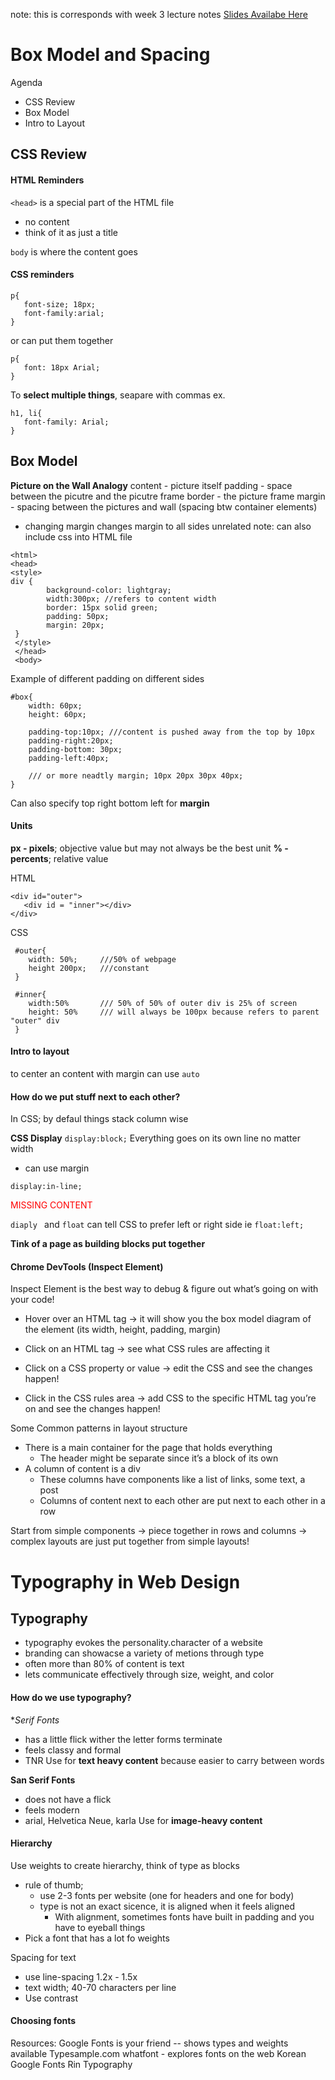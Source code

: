 note: this is corresponds with week 3 lecture notes
[Slides Availabe Here](https://docs.google.com/presentation/d/1Bnh9YsU_qQP-sAK9_ZlJgRz8BdzUpy4HUYzljBaUR_Q/edit?usp=sharing)
# Box Model and Spacing

Agenda
- CSS Review
- Box Model
- Intro to Layout

## CSS Review
#### HTML Reminders
```<head>``` is a special part of the HTML file
- no content
- think of it as just a title

 ```body``` is where the content goes

#### CSS reminders

 
 ```
 p{
    font-size; 18px;
    font-family:arial;
 }
 ```

 or can put them together
 ```
 p{
    font: 18px Arial;
 }
 ``````
 To **select multiple things**, seapare with commas ex.
 ```
 h1, li{
    font-family: Arial;
 }
 ```
## Box Model

**Picture on the Wall Analogy**
content - picture itself
padding - space between the picutre and the picutre frame
border - the picture frame
margin - spacing between the pictures and wall (spacing btw container elements)

* changing margin changes margin to all sides
unrelated note: can also include css into HTML file
~~~
<html>
<head>
<style>
div {
        background-color: lightgray;
        width:300px; //refers to content width
        border: 15px solid green;
        padding: 50px;
        margin: 20px;
 }
 </style>
 </head>
 <body>
 ~~~

Example of different padding on different sides
~~~
#box{
    width: 60px;
    height: 60px;

    padding-top:10px; ///content is pushed away from the top by 10px
    padding-right:20px;
    padding-bottom: 30px;
    padding-left:40px;

    /// or more neadtly margin; 10px 20px 30px 40px;
}
~~~

Can also specify top right bottom left for **margin**

#### Units
**px - pixels**; objective value but may not always be the best unit
**% -percents**; relative value
 
 HTML 
 ~~~
 <div id="outer">
    <div id = "inner"></div>
</div>
 ~~~
 CSS
~~~
 #outer{
    width: 50%;     ///50% of webpage
    height 200px;   ///constant
 }

 #inner{
    width:50%       /// 50% of 50% of outer div is 25% of screen
    height: 50%     /// will always be 100px because refers to parent "outer" div
 }
~~~

#### Intro to layout
to center an content with margin can use ```auto```

#### How do we put stuff next to each other?
In CSS; by defaul things stack column wise

**CSS Display**
```display:block;```
Everything goes on its own line no matter width
* can use margin 

```display:in-line;```

<span style="color:red;"> MISSING CONTENT</span>

```diaply ``` and ```float```
can tell CSS to prefer left or right side ie ```float:left;``` 

**Tink of a page as building blocks put together**

#### Chrome DevTools (Inspect Element)
Inspect Element is the best way to debug & figure out what’s going on with your code!
* Hover over an HTML tag → it will show you the box model diagram of the element (its width, height, padding, margin)

* Click on an HTML tag → see what CSS rules are affecting it

* Click on a CSS property or value → edit the CSS and see the changes happen!

* Click in the CSS rules area → add CSS to the specific HTML tag you’re on and see the changes happen!


Some Common patterns in layout structure
* There is a main container for the page that holds everything
  * The header might be separate since it’s a block of its own
* A column of content is a div
  * These columns have components like a list of links, some text, a post
  * Columns of content next to each other are put next to each other in a row

Start from simple components 
→ piece together in rows and columns
→ complex layouts are just put together from simple layouts!

# Typography in Web Design
## Typography
* typography evokes the personality.character of a website
* branding can showacse a variety of metions through type
* often more than 80% of content is text
* lets communicate effectively through size, weight, and color


#### How do we use typography?
**Serif Fonts*
* has a little flick wither the letter forms terminate
* feels classy and formal
* TNR
  Use for **text heavy content** because easier to carry between words

**San Serif Fonts**
* does not have a flick
* feels modern
* arial, Helvetica Neue, karla
  Use for **image-heavy content**

#### **Hierarchy**
Use weights to create hierarchy, think of type as blocks
* rule of thumb; 
  * use 2-3 fonts per website (one for headers and one for body)
  * type is not an exact sicence, it is aligned when it feels aligned
    * With alignment, sometimes fonts have built in padding and you have to eyeball things
* Pick a font that has a lot fo weights

Spacing for text
* use line-spacing 1.2x - 1.5x 
* text width; 40-70 characters per line
* Use contrast


#### Choosing fonts
Resources:
Google Fonts is your friend  -- shows types and weights available
Typesample.com 
whatfont - explores fonts on the web
Korean Google Fonts
Rin Typography


